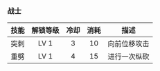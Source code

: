 ### 战士

| 技能 | 解锁等级 | 冷却 | 消耗 |     描述     |
| :--: | :------: | :--: | :--: | :----------: |
| 突刺 |   LV 1   |  3   |  10  | 向前位移攻击 |
| 重劈 |   LV 1   |  4   |  15  | 进行一次纵砍 |

